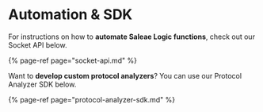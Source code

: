# Automation & SDK

For instructions on how to **automate Saleae Logic functions**, check out our Socket API below.

{% page-ref page="socket-api.md" %}

Want to **develop custom protocol analyzers**? You can use our Protocol Analyzer SDK below.

{% page-ref page="protocol-analyzer-sdk.md" %}















